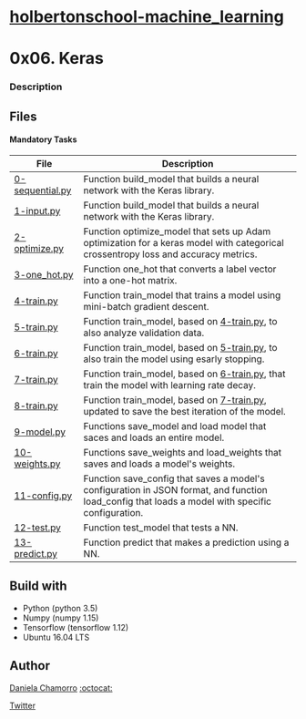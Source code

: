 # [holbertonschool-machine_learning](https://github.com/dalexach/holbertonschool-machine_learning)

# 0x06. Keras
### Description 


## Files
#### Mandatory Tasks

| File | Description |
| ------ | ------ |
| [0-sequential.py](0-sequential.py) | Function build_model that builds a neural network with the Keras library. |
| [1-input.py](1-input.py) | Function build_model that builds a neural network with the Keras library. |
| [2-optimize.py](2-optimize.py) | Function optimize_model that sets up Adam optimization for a keras model with categorical crossentropy loss and accuracy metrics. |
| [3-one_hot.py](3-one_hot.py) | Function one_hot that converts a label vector into a one-hot matrix. |
| [4-train.py](4-train.py) | Function train_model that trains a model using mini-batch gradient descent. |
| [5-train.py](5-train.py) | Function train_model, based on [4-train.py](4-train.py), to also analyze validation data. |
| [6-train.py](6-train.py) | Function train_model, based on [5-train.py](5-train.py), to also train the  model using esarly stopping. |
| [7-train.py](7-train.py) | Function train_model, based on [6-train.py](6-train.py), that train the model with learning rate decay. |
| [8-train.py](8-train.py) | Function train_model, based on [7-train.py](7-train.py), updated to save the best iteration of the model. |
| [9-model.py](9-model.py) | Functions save_model and load model that saces and loads an entire model. |
| [10-weights.py](10-weights.py) | Functions save_weights and load_weights that saves and loads a model's weights. |
| [11-config.py](11-config.py) | Function save_config that saves a model's configuration in JSON format, and function load_config that loads a model with specific configuration. |
| [12-test.py](12-test.py) | Function test_model that tests a NN. |
| [13-predict.py](13-predict.py) | Function predict that makes a prediction using a NN. |


## Build with
- Python (python 3.5)
- Numpy (numpy 1.15)
- Tensorflow (tensorflow 1.12)
- Ubuntu 16.04 LTS 

## Author

[Daniela Chamorro](https://www.linkedin.com/in/dalexach/) [:octocat:](https://github.com/dalexach)

[Twitter](https://twitter.com/dalexach)
